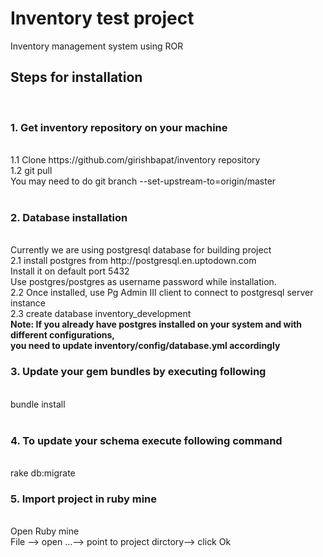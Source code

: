 # Inventory test project

Inventory management system using ROR

<h2> Steps for installation </h2><br>
<h3>1. Get inventory repository on your machine</h3> <br>
1.1 Clone https://github.com/girishbapat/inventory repository <br>
1.2 git pull <br>
You may need to do git branch --set-upstream-to=origin/master <br> <br>

<h3> 2. Database installation </h3> <br>
Currently we are using postgresql database for building project <br>
2.1 install postgres from http://postgresql.en.uptodown.com  <br>
Install it on default port 5432 <br>
Use postgres/postgres as username password while installation. <br>
2.2 Once installed, use Pg Admin III client to connect to postgresql server instance  <br>
2.3 create database inventory_development <br>
<b> Note: If you already have postgres installed on your system and with different configurations,<br> 
you need to update inventory/config/database.yml accordingly </b>

<h3> 3. Update your gem bundles by executing following</h3> <br>
bundle install <br> <br>

<h3>4. To update your schema execute following command </h3><br>
rake db:migrate <br>

<h3>5. Import project in ruby mine</h3><br>
Open Ruby mine <br>
File --> open ...--> point to project dirctory--> click Ok
